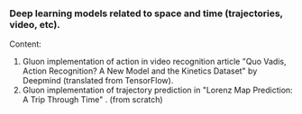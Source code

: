 ### Deep learning models related to space and time (trajectories, video, etc).

Content:
1. Gluon implementation of action in video recognition article "Quo Vadis, Action Recognition? A New Model and the Kinetics Dataset" by Deepmind (translated from TensorFlow).
2. Gluon implementation of trajectory prediction in "Lorenz Map Prediction: A Trip Through Time" . (from scratch)
